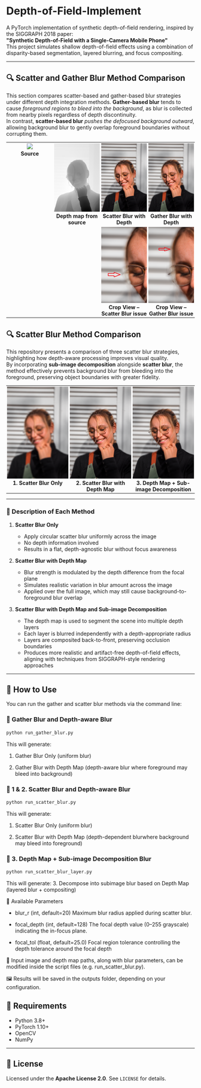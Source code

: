 # Depth-of-Field-Implement

A PyTorch implementation of synthetic depth-of-field rendering, inspired by the SIGGRAPH 2018 paper:  
**"Synthetic Depth-of-Field with a Single-Camera Mobile Phone"**  
This project simulates shallow depth-of-field effects using a combination of disparity-based segmentation, layered blurring, and focus compositing.

---

## 🔍 Scatter and Gather Blur Method Comparison

This section compares scatter-based and gather-based blur strategies under different depth integration methods.
**Gather-based blur** tends to cause *foreground regions to bleed into the background*, as blur is collected from nearby pixels regardless of depth discontinuity.  
In contrast, **scatter-based blur** *pushes the defocused background outward*, allowing background blur to gently overlap foreground boundaries without corrupting them.

<table>
  <tr>
    <td style="width: 25%; vertical-align: top; text-align: center; padding: 2px;">
      <img src="examples/001.png" style="width: 100%;"><br>
      <strong> Source </strong><br>
    </td>
    <td style="width: 25%; vertical-align: top; text-align: center; padding: 2px;">
      <img src="examples/001_depth.png" style="width: 100%;"><br>
      <strong> Depth map from source </strong><br>
    </td>
    <td style="width: 25%; vertical-align: top; text-align: center; padding: 2px;">
      <img src="assets/001_ScatterBlurWithDepth_radius_20_focalD128_focalL12.png" style="width: 100%;"><br>
      <strong>Scatter Blur with Depth </strong><br>
    </td>
    <td style="width: 25%; vertical-align: top; text-align: center; padding: 2px;">
      <img src="assets/001_GatherBlurWithDepth_radius_20_focalD128_focalL12.png" style="width: 100%;"><br>
      <strong>Gather Blur with Depth </strong><br>
    </td>
  </tr>

  <tr>
    <td style="width: 25%; vertical-align: top; text-align: center; padding: 2px;">
    </td>
    <td style="width: 25%; vertical-align: top; text-align: center; padding: 2px;">
    </td>
    <td style="width: 25%; vertical-align: top; text-align: center; padding: 2px;">
      <img src="assets/001_ScatterBlurWithDepth_radius_20_focalD128_focalL12_crop_example.png" style="width: 100%;"><br>
      <strong>Crop View – Scatter Blur issue</strong><br>
    </td>
    <td style="width: 25%; vertical-align: top; text-align: center; padding: 2px;">
      <img src="assets/001_GatherBlurWithDepth_radius_20_focalD128_focalL12_crop_example.png" style="width: 100%;"><br>
      <strong>Crop View – Gather Blur issue</strong><br>
    </td>
  </tr>
</table>


## 🔍 Scatter Blur Method Comparison

This repository presents a comparison of three scatter blur strategies, highlighting how depth-aware processing improves visual quality.  
By incorporating **sub-image decomposition** alongside **scatter blur**, the method effectively prevents background blur from bleeding into the foreground, preserving object boundaries with greater fidelity.

<table>
  <tr>
    <td style="width: 33.33%; vertical-align: top; text-align: center; padding: 2px;">
      <img src="assets/001_ScatterBlur_radius_20.png" width="600px"><br>
      <strong>1. Scatter Blur Only</strong>
    </td>
    <td style="width: 33.33%; vertical-align: top; text-align: center; padding: 2px;">
      <img src="assets/001_ScatterBlurWithDepth_radius_20_focalD128_focalL12.png" width="600px"><br>
      <strong>2. Scatter Blur with Depth Map</strong>
    </td>
    <td style="width: 33.33%; vertical-align: top; text-align: center; padding: 2px;">
      <img src="assets/001_ScatterBlurWithDepthLayers_20_focalD128_focalL12.png" width="600px"><br>
      <strong>3. Depth Map + Sub-image Decomposition</strong>
    </td>
  </tr>
</table>


---

### 📝 Description of Each Method

1. **Scatter Blur Only**  
   - Apply circular scatter blur uniformly across the image  
   - No depth information involved  
   - Results in a flat, depth-agnostic blur without focus awareness

2. **Scatter Blur with Depth Map**  
   - Blur strength is modulated by the depth difference from the focal plane  
   - Simulates realistic variation in blur amount across the image  
   - Applied over the full image, which may still cause background-to-foreground blur overlap  


3. **Scatter Blur with Depth Map and Sub-image Decomposition**  
   - The depth map is used to segment the scene into multiple depth layers  
   - Each layer is blurred independently with a depth-appropriate radius  
   - Layers are composited back-to-front, preserving occlusion boundaries  
   - Produces more realistic and artifact-free depth-of-field effects, aligning with techniques from SIGGRAPH-style rendering approaches  

---

## 🚀 How to Use

You can run the gather and scatter blur methods via the command line:

### 🔸 Gather Blur and Depth-aware Blur
```bash
python run_gather_blur.py
```
This will generate:
1. Gather Blur Only (uniform blur)

2. Gather Blur with Depth Map (depth-aware blur where foreground may bleed into background)

### 🔸 1 & 2. Scatter Blur and Depth-aware Blur

```bash
python run_scatter_blur.py
```

This will generate:
1. Scatter Blur Only (uniform blur)

2. Scatter Blur with Depth Map (depth-dependent blurwhere background may bleed into foreground)

### 🔸 3. Depth Map + Sub-image Decomposition Blur
```bash
python run_scatter_blur_layer.py
```

This will generate:
3. Decompose into subimage blur based on Depth Map
(layered blur + compositing)

🔧 Available Parameters

- blur_r (int, default=20)
Maximum blur radius applied during scatter blur.

- focal_depth (int, default=128)
The focal depth value (0–255 grayscale) indicating the in-focus plane.

- focal_tol (float, default=25.0)
Focal region tolerance controlling the depth tolerance around the focal depth

📝 Input image and depth map paths, along with blur parameters, can be modified inside the script files (e.g. run_scatter_blur.py).

🖼️ Results will be saved in the outputs folder, depending on your configuration.

## 🧪 Requirements

- Python 3.8+
- PyTorch 1.10+
- OpenCV
- NumPy

---

## 📜 License

Licensed under the **Apache License 2.0**. See `LICENSE` for details.